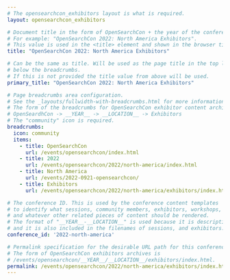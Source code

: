 ```yaml
---
# The opensearchcon_exhibitors layout is what is required.
layout: opensearchcon_exhibitors

# Document title in the form of OpenSearchCon + the year of the conference: + the location + Exhibitors
# For example: "OpenSearchCon 2022: North America Exhibitors".
# This value is used in the <title> element and shown in the browser title bar.
title: "OpenSearchCon 2022: North America Exhibitors"

# Can be the same as title. Will be used as the page title in the top level <h1> element
# below the breadcrumbs.
# If this is not provided the title value from above will be used.
primary_title: "OpenSearchCon 2022: North America Exhibitors"

# Page breadcrumbs area configuration.
# See the _layouts/fullwidth-with-breadcrumbs.html for more information on how this is used.
# The form of the breadcrumbs for OpenSearchCon exhibitor content archival is 
# OpenSeardhCon -> __YEAR__ -> __LOCATION__ -> Exhibitors
# The "community" icon is required.
breadcrumbs:
  icon: community
  items:
    - title: OpenSearchCon 
      url: /events/opensearchcon/index.html
    - title: 2022
      url: /events/opensearchcon/2022/north-america/index.html
    - title: North America
      url: /events/2022-0921-opensearchcon/
    - title: Exhibitors
      url: /events/opensearchcon/2022/north-america/exhibitors/index.html

# The conference ID. This is used by the conference content templates
# to identify what sessions, community members, exhibitors, workshops,
# and whatever other related pieces of content should be rendered.
# The format of "__YEAR__-__LOCATION__" is used because it is descriptive,
# and it is also included in the filenames of sessions, and exhibitors.
conference_id: '2022-north-america'

# Permalink specification for the desirable URL path for this conference archival exhibitors page.
# The form of OpenSearchCon exhibitors archives is
# /events/opensearchcon/__YEAR__/__LOCATION__/exhibitors/index.html.
permalink: /events/opensearchcon/2022/north-america/exhibitors/index.html
---
```

